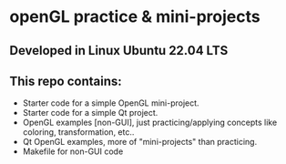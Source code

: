 # openGL practice & mini-projects

## Developed in Linux Ubuntu 22.04 LTS

## This repo contains:
- Starter code for a simple OpenGL mini-project.
- Starter code for a simple Qt project.
- OpenGL examples [non-GUI], just practicing/applying concepts like coloring, transformation, etc..
- Qt OpenGL examples, more of "mini-projects" than practicing.
- Makefile for non-GUI code
